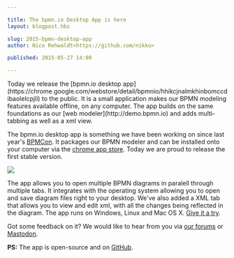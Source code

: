 ```yaml
---

title: The bpmn.io Desktop App is here
layout: blogpost.hbs

slug: 2015-bpmn-desktop-app
author: Nico Rehwaldt<https://github.com/nikku>

published: 2015-05-27 14:00

---
```


<p class="introduction">
  Today we release the [bpmn.io desktop app](https://chrome.google.com/webstore/detail/bpmnio/hhikcjnalmkhinbomccdibaolelcpjli) to the public. It is a small application makes our BPMN modeling features available offline, on any computer. The app builds on the same foundations as our [web modeler](http://demo.bpmn.io) and adds multi-tabbing as well as a xml view.
</p>

<!-- continue -->


The bpmn.io desktop app is something we have been working on since last year's [BPMCon](http://www.bpmcon.de). It packages our BPMN modeler and can be installed onto your computer via the [chrome app store](https://chrome.google.com/webstore/detail/bpmnio/hhikcjnalmkhinbomccdibaolelcpjli). Today we are proud to release the first stable version.


<div class="figure no-border">
  <img style="max-width: 80%;" src="{{ assets }}/attachments/blog/2015/007-desktop-app.png">
</div>

The app allows you to open multiple BPMN diagrams in paralell through multiple tabs. It integrates with the operating system allowing you to open and save diagram files right to your desktop. We've also added a XML tab that allows you to view and edit xml, with all the changes being reflected in the diagram.
The app runs on Windows, Linux and Mac OS X. [Give it a try](https://chrome.google.com/webstore/detail/bpmnio/hhikcjnalmkhinbomccdibaolelcpjli).


Got some feedback on it? We would like to hear from you via [our forums](https://forum.bpmn.io) or [Mastodon](https://fosstodon.org/@bpmn_io).

__PS:__ The app is open-source and on [GitHub](https://github.com/bpmn-io/bpmn-io-chrome).
